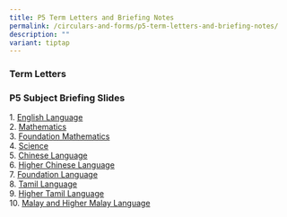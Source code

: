 ```yaml
---
title: P5 Term Letters and Briefing Notes
permalink: /circulars-and-forms/p5-term-letters-and-briefing-notes/
description: ""
variant: tiptap
---
```

<h3>Term Letters</h3><p></p><h3>P5 Subject Briefing Slides</h3><p>1.&nbsp;<a href="/files/2023%20P5%20English%20Language.pdf" rel="noopener noreferrer nofollow" target="_blank">English Language</a><br>2.&nbsp;<a href="/files/2023%20P5%20Mathematics.pdf" rel="noopener noreferrer nofollow" target="_blank">Mathematics</a><br>3.&nbsp;<a href="/files/2023%20P5%20Foundation%20Mathematics.pdf" rel="noopener noreferrer nofollow" target="_blank">Foundation Mathematics</a><br>4.&nbsp;<a href="/files/2023%20P5%20Science.pdf" rel="noopener noreferrer nofollow" target="_blank">Science</a><br>5.&nbsp;<a href="/files/2023%20P5%20Chinese%20Language.pdf" rel="noopener noreferrer nofollow" target="_blank">Chinese Language</a><br>6.&nbsp;<a href="/files/2023%20P5%20Higher%20Chinese%20Language.pdf" rel="noopener noreferrer nofollow" target="_blank">Higher Chinese Language</a><br>7.&nbsp;<a href="/files/2023%20P5%20Foundation%20Chinese%20Language.pdf" rel="noopener noreferrer nofollow" target="_blank">Foundation Language</a><br>8.&nbsp;<a href="/files/2023%20P5%20Tamil%20Language.pdf" rel="noopener noreferrer nofollow" target="_blank">Tamil Language</a><br>9.&nbsp;<a href="/files/2023%20P5%20Higher%20Tamil%20Language.pdf" rel="noopener noreferrer nofollow" target="_blank">Higher Tamil Language</a><br>10.&nbsp;<a href="/files/2023%20P5%20Malay%20%20Higher%20Malay%20Language.pdf" rel="noopener noreferrer nofollow" target="_blank">Malay and Higher Malay Language</a></p><h3></h3><p></p>